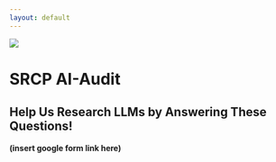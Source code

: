 ```yaml
---
layout: default
---
```


<img src="{{ site.url }}{{ site.baseurl }}/assets/img/eScience.png">

# SRCP AI-Audit

## Help Us Research LLMs by Answering These Questions!

**(insert google form link here)**